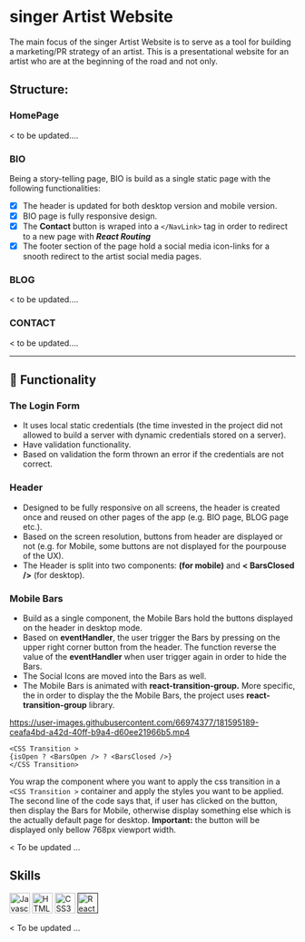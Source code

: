# singer Artist Website

The main focus of the singer Artist Website is to serve as a tool for building a marketing/PR strategy of an artist. This is a presentational website for an artist who are at the beginning of the road and not only.

## Structure:

### HomePage

< to be updated....

### BIO
Being a story-telling page, BIO is build as a single static page with the following functionalities:
- [x] The header is updated for both desktop version and mobile version.
- [x] BIO page is fully responsive design.
- [x] The **Contact** button is wraped into a ```</NavLink>``` tag in order to redirect to a new page with ***React Routing***
- [x] The footer section of the page hold a social media icon-links for a snooth redirect to the artist social media pages. 

### BLOG

< to be updated....

### CONTACT

< to be updated....

-----------------------------------------------------------------------------------------------------------------------------------------------------
## :nut_and_bolt: Functionality

### The Login Form

* It uses local static credentials (the time invested in the project did not allowed to build a server with dynamic credentials stored on a server).
* Have validation functionality.
* Based on validation the form thrown an error if the credentials are not correct.

### Header

* Designed to be fully responsive on all screens, the header is created once and reused on other pages of the app (e.g. BIO page, BLOG page etc.).
* Based on the screen resolution, buttons from header are displayed or not (e.g. for Mobile, some buttons are not displayed for the pourpouse of the UX).
* The Header is split into two components: **<BarsOpen /> (for mobile)** and **< BarsClosed />** (for desktop).

### Mobile Bars

* Build as a single component, the Mobile Bars hold the buttons displayed on the header in desktop mode.
* Based on **eventHandler**, the user trigger the Bars by pressing on the upper right corner button from the header. The function reverse the value of the **eventHandler** when user trigger again in order to hide the Bars.
* The Social Icons are moved into the Bars as well. 
* The Mobile Bars is animated with **react-transition-group.** More specific, the in order to display the the Mobile Bars, the project uses **react-transition-group** library.

https://user-images.githubusercontent.com/66974377/181595189-ceafa4bd-a42d-40ff-b9a4-d60ee21966b5.mp4

```
<CSS Transition > 
{isOpen ? <BarsOpen /> ? <BarsClosed />} 
</CSS Transition>
```

You wrap the component where you want to apply the css transition in a ```<CSS Transition >``` container and apply the styles you want to be applied.
The second line of the code says that, if user has clicked on the button, then display the Bars for Mobile, otherwise display something else which is the actually default page for desktop. **Important:** the button will be displayed only bellow 768px viewport width.

< To be updated ...

## Skills

<p align="left">
<a href="https://developer.mozilla.org/en-US/docs/Web/JavaScript" target="_blank" rel="noreferrer"><img src="https://raw.githubusercontent.com/danielcranney/readme-generator/main/public/icons/skills/javascript-colored.svg" width="36" height="36" alt="Javascript" /></a>
<a href="https://developer.mozilla.org/en-US/docs/Glossary/HTML5" target="_blank" rel="noreferrer"><img src="https://raw.githubusercontent.com/danielcranney/readme-generator/main/public/icons/skills/html5-colored.svg" width="36" height="36" alt="HTML5" /></a>
<a href="https://www.w3.org/TR/CSS/#css" target="_blank" rel="noreferrer"><img src="https://raw.githubusercontent.com/danielcranney/readme-generator/main/public/icons/skills/css3-colored.svg" width="36" height="36" alt="CSS3" /></a>
<a href='' target='_blank' rel='noreferrer'><img src='https://upload.wikimedia.org/wikipedia/commons/a/a7/React-icon.svg' width='36' height='36' alt='ReactJS'/></a>
</p>

< To be updated ...




